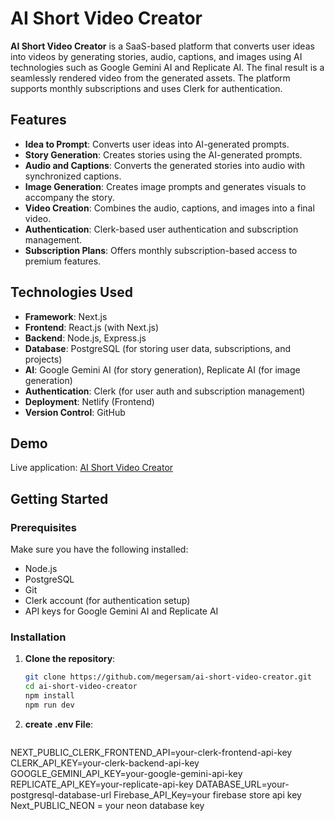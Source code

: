 # AI Short Video Creator

**AI Short Video Creator** is a SaaS-based platform that converts user ideas into videos by generating stories, audio, captions, and images using AI technologies such as Google Gemini AI and Replicate AI. The final result is a seamlessly rendered video from the generated assets. The platform supports monthly subscriptions and uses Clerk for authentication.

## Features

- **Idea to Prompt**: Converts user ideas into AI-generated prompts.
- **Story Generation**: Creates stories using the AI-generated prompts.
- **Audio and Captions**: Converts the generated stories into audio with synchronized captions.
- **Image Generation**: Creates image prompts and generates visuals to accompany the story.
- **Video Creation**: Combines the audio, captions, and images into a final video.
- **Authentication**: Clerk-based user authentication and subscription management.
- **Subscription Plans**: Offers monthly subscription-based access to premium features.

## Technologies Used

- **Framework**: Next.js
- **Frontend**: React.js (with Next.js)
- **Backend**: Node.js, Express.js
- **Database**: PostgreSQL (for storing user data, subscriptions, and projects)
- **AI**: Google Gemini AI (for story generation), Replicate AI (for image generation)
- **Authentication**: Clerk (for user auth and subscription management)
- **Deployment**: Netlify (Frontend)
- **Version Control**: GitHub

## Demo

Live application: [AI Short Video Creator](https://short-video-creator.netlify.app/)

 

## Getting Started

### Prerequisites

Make sure you have the following installed:

- Node.js
- PostgreSQL
- Git
- Clerk account (for authentication setup)
- API keys for Google Gemini AI and Replicate AI

### Installation

1. **Clone the repository**:
   ```bash
   git clone https://github.com/megersam/ai-short-video-creator.git
   cd ai-short-video-creator
   npm install
   npm run dev

 2. **create .env File**:
       ```bash
NEXT_PUBLIC_CLERK_FRONTEND_API=your-clerk-frontend-api-key
CLERK_API_KEY=your-clerk-backend-api-key
GOOGLE_GEMINI_API_KEY=your-google-gemini-api-key
REPLICATE_API_KEY=your-replicate-api-key
DATABASE_URL=your-postgresql-database-url
Firebase_API_Key=your firebase store api key
Next_PUBLIC_NEON = your neon database key


